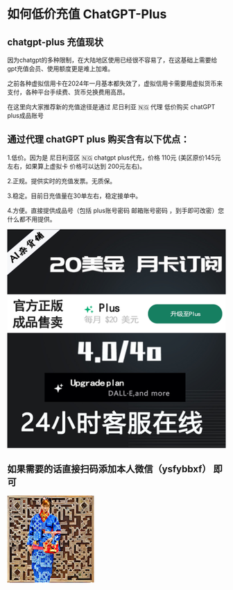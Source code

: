 # 如何低价充值 ChatGPT-Plus
## chatgpt-plus 充值现状

因为chatgpt的多种限制，在大陆地区使用已经很不容易了，在这基础上需要给gpt充值会员、使用额度更是难上加难。

之前各种虚拟信用卡在2024年一月基本都失效了，虚拟信用卡需要用虚拟货币来支付，各种平台手续费、货币兑换费用高昂。

在这里向大家推荐新的充值途径是通过 尼日利亚 🇳🇬 代理 低价购买 chatGPT plus成品账号

## 通过代理 chatGPT plus 购买含有以下优点：

1.低价。因为是 尼日利亚区 🇳🇬 chatgpt plus代充，价格 110元 (美区原价145元左右，如果算上虚拟卡 价格可以达到 200元左右)。

2.正规。提供实时的充值发票。无质保。

3.稳定。目前日充值量在30单左右，稳定接单中。

4.方便。直接提供成品号（包括 plus账号密码 邮箱账号密码 ，到手即可改密）您什么都不用提供。

![广告图](https://github.com/HuSiNi/ChatGPT-Plus/blob/main/20061735439095_.pic.jpg)

## 如果需要的话直接扫码添加本人微信（ysfybbxf） 即可

![微信二维码](https://github.com/HuSiNi/ChatGPT-Plus/blob/main/00050-1981508610.png)
